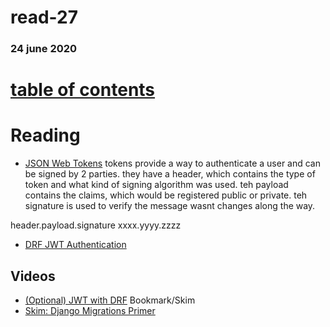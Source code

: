 # read-27
### 24 june 2020
# [table of contents](https://h-griffin.github.io/reading-notes-401/)

# Reading
- [JSON Web Tokens](https://jwt.io/introduction/)
tokens provide a way to authenticate a user and can be signed by 2 parties. they have a header, which contains the type of token and what kind of signing algorithm was used. teh payload contains the claims, which would be registered public or private. teh signature is used to verify the message wasnt changes along the way. 

header.payload.signature
xxxx.yyyy.zzzz

- [DRF JWT Authentication](https://simpleisbetterthancomplex.com/tutorial/2018/12/19/how-to-use-jwt-authentication-with-django-rest-framework.html)

## Videos
- [(Optional) JWT with DRF](https://www.youtube.com/watch?v=Fhcn2qx-4VQ)
Bookmark/Skim
- [Skim: Django Migrations Primer](https://realpython.com/django-migrations-a-primer/)